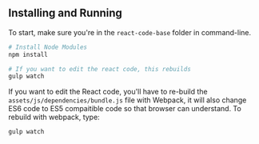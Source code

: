 ## Installing and Running

To start, make sure you're in the `react-code-base` folder in command-line.

```sh
# Install Node Modules
npm install

# If you want to edit the react code, this rebuilds
gulp watch
```

If you want to edit the React code, you'll have to re-build the `assets/js/dependencies/bundle.js` file with Webpack, it will also change ES6 code to ES5 compaitible code so that browser can understand. To rebuild with webpack, type:

```sh
gulp watch
```
